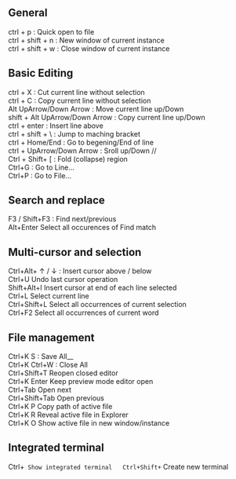 ## General  
  
ctrl + p   :  Quick open to file  
ctrl + shift + n   : New window of current instance  
ctrl + shift + w   : Close window of current instance  
  
## Basic Editing   
  
ctrl + X : Cut current line without selection  
ctrl + C : Copy current line without selection  
Alt UpArrow/Down Arrow : Move current line up/Down  
shift + Alt UpArrow/Down Arrow : Copy current line up/Down  
ctrl + enter : Insert line above  
ctrl + shift + \ : Jump to maching bracket  
ctrl + Home/End : Go to begening/End of line  
ctrl + UpArrow/Down Arrow : Sroll up/Down //  
Ctrl + Shift+ [ :  Fold (collapse) region  
Ctrl+G : Go to Line...  
Ctrl+P : Go to File...  
  
## Search and replace  
  
F3 / Shift+F3 : Find next/previous  
Alt+Enter Select all occurences of Find match  
  
## Multi-cursor and selection  
  
Ctrl+Alt+ ↑ / ↓ : Insert cursor above / below  
Ctrl+U Undo last cursor operation  
Shift+Alt+I Insert cursor at end of each line selected  
Ctrl+L Select current line  
Ctrl+Shift+L Select all occurrences of current selection  
Ctrl+F2 Select all occurrences of current word  
  
## File management  
  
Ctrl+K S :  Save All__  
Ctrl+K Ctrl+W : Close All  
Ctrl+Shift+T Reopen closed editor  
Ctrl+K Enter Keep preview mode editor open  
Ctrl+Tab Open next  
Ctrl+Shift+Tab Open previous  
Ctrl+K P Copy path of active file  
Ctrl+K R Reveal active file in Explorer  
Ctrl+K O Show active file in new window/instance  
  
## Integrated terminal  
  
Ctrl+` Show integrated terminal  
Ctrl+Shift+` Create new terminal  
  
  
  
  
  

